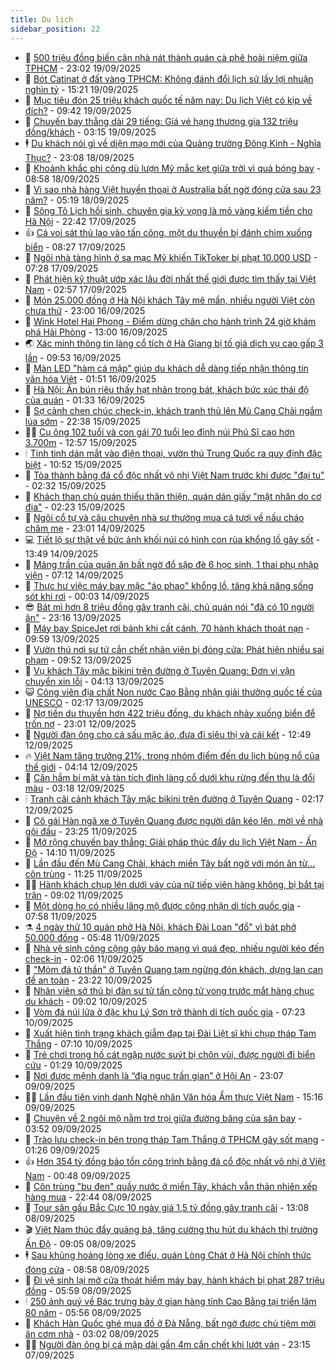 ```yaml
---
title: Du lịch
sidebar_position: 22
---
```


<!-- dantri-du-lich:START -->
- 🥰 [500 triệu đồng biến căn nhà nát thành quán cà phê hoài niệm giữa TPHCM](https://dantri.com.vn/du-lich/500-trieu-dong-bien-can-nha-nat-thanh-quan-ca-phe-hoai-niem-giua-tphcm-20250919124928598.htm) - 23:02 19/09/2025
- 🥰 [Bót Catinat ở đất vàng TPHCM: Không đánh đổi lịch sử lấy lợi nhuận nghìn tỷ](https://dantri.com.vn/du-lich/bot-catinat-o-dat-vang-tphcm-khong-danh-doi-lich-su-lay-loi-nhuan-nghin-ty-20250919192847935.htm) - 15:21 19/09/2025
- 🐻 [Mục tiêu đón 25 triệu khách quốc tế năm nay: Du lịch Việt có kịp về đích?](https://dantri.com.vn/du-lich/muc-tieu-don-25-trieu-khach-quoc-te-nam-nay-du-lich-viet-co-kip-ve-dich-20250919101624802.htm) - 09:42 19/09/2025
- 🤩 [Chuyến bay thẳng dài 29 tiếng: Giá vé hạng thương gia 132 triệu đồng/khách](https://dantri.com.vn/du-lich/chuyen-bay-thang-dai-29-tieng-gia-ve-hang-thuong-gia-132-trieu-dongkhach-20250918161731810.htm) - 03:15 19/09/2025
- 🕴 [Du khách nói gì về diện mạo mới của Quảng trường Đông Kinh - Nghĩa Thục?](https://dantri.com.vn/du-lich/du-khach-noi-gi-ve-dien-mao-moi-cua-quang-truong-dong-kinh-nghia-thuc-20250918112556472.htm) - 23:08 18/09/2025
- 🤩 [Khoảnh khắc phi công dù lượn Mỹ mắc kẹt giữa trời vì quả bóng bay](https://dantri.com.vn/du-lich/khoanh-khac-phi-cong-du-luon-my-mac-ket-giua-troi-vi-qua-bong-bay-20250918144120203.htm) - 08:58 18/09/2025
- 🤠 [Vì sao nhà hàng Việt huyền thoại ở Australia bất ngờ đóng cửa sau 23 năm?](https://dantri.com.vn/du-lich/vi-sao-nha-hang-viet-huyen-thoai-o-australia-bat-ngo-dong-cua-sau-23-nam-20250918110233025.htm) - 05:19 18/09/2025
- 💪 [Sông Tô Lịch hồi sinh, chuyên gia kỳ vọng là mỏ vàng kiếm tiền cho Hà Nội](https://dantri.com.vn/du-lich/song-to-lich-hoi-sinh-chuyen-gia-ky-vong-la-mo-vang-kiem-tien-cho-ha-noi-20250916214744284.htm) - 22:42 17/09/2025
- 👍 [Cá voi sát thủ lao vào tấn công, một du thuyền bị đánh chìm xuống biển](https://dantri.com.vn/du-lich/ca-voi-sat-thu-lao-vao-tan-cong-mot-du-thuyen-bi-danh-chim-xuong-bien-20250917150936191.htm) - 08:27 17/09/2025
- 🚦 [Ngôi nhà tàng hình ở sa mạc Mỹ khiến TikToker bị phạt 10.000 USD](https://dantri.com.vn/du-lich/ngoi-nha-tang-hinh-o-sa-mac-my-khien-tiktoker-bi-phat-10000-usd-20250917133403526.htm) - 07:28 17/09/2025
- 💪 [Phát hiện kỹ thuật ướp xác lâu đời nhất thế giới được tìm thấy tại Việt Nam](https://dantri.com.vn/du-lich/phat-hien-ky-thuat-uop-xac-lau-doi-nhat-the-gioi-duoc-tim-thay-tai-viet-nam-20250917094604510.htm) - 02:57 17/09/2025
- 💃 [Món 25.000 đồng ở Hà Nội khách Tây mê mẩn, nhiều người Việt còn chưa thử](https://dantri.com.vn/du-lich/mon-25000-dong-o-ha-noi-khach-tay-me-man-nhieu-nguoi-viet-con-chua-thu-20250916175358387.htm) - 23:00 16/09/2025
- 👺 [Wink Hotel Hai Phong - Điểm dừng chân cho hành trình 24 giờ khám phá Hải Phòng](https://dantri.com.vn/du-lich/wink-hotel-hai-phong-diem-dung-chan-cho-hanh-trinh-24-gio-kham-pha-hai-phong-20250916173618988.htm) - 13:00 16/09/2025
- 🌏 [Xác minh thông tin làng cổ tích ở Hà Giang bị tố giá dịch vụ cao gấp 3 lần](https://dantri.com.vn/du-lich/xac-minh-thong-tin-lang-co-tich-o-ha-giang-bi-to-gia-dich-vu-cao-gap-3-lan-20250916163832191.htm) - 09:53 16/09/2025
- 🎡 [Màn LED &quot;hàm cá mập&quot; giúp du khách dễ dàng tiếp nhận thông tin văn hóa Việt](https://dantri.com.vn/du-lich/man-led-ham-ca-map-giup-du-khach-de-dang-tiep-nhan-thong-tin-van-hoa-viet-20250620131341556.htm) - 01:51 16/09/2025
- 🧰 [Hà Nội: Ăn bún riêu thấy hạt nhãn trong bát, khách bức xúc thái độ của quán](https://dantri.com.vn/du-lich/ha-noi-an-bun-rieu-thay-hat-nhan-trong-bat-khach-buc-xuc-thai-do-cua-quan-20250915213801395.htm) - 01:33 16/09/2025
- 💂 [Sợ cảnh chen chúc check-in, khách tranh thủ lên Mù Cang Chải ngắm lúa sớm](https://dantri.com.vn/du-lich/so-canh-chen-chuc-check-in-khach-tranh-thu-len-mu-cang-chai-ngam-lua-som-20250915111455100.htm) - 22:38 15/09/2025
- 🧑‍🏫 [Cụ ông 102 tuổi và con gái 70 tuổi leo đỉnh núi Phú Sĩ cao hơn 3.700m](https://dantri.com.vn/du-lich/cu-ong-102-tuoi-va-con-gai-70-tuoi-leo-dinh-nui-phu-si-cao-hon-3700m-20250915162546780.htm) - 12:57 15/09/2025
- 🕯 [Tinh tinh dán mắt vào điện thoại, vườn thú Trung Quốc ra quy định đặc biệt](https://dantri.com.vn/du-lich/tinh-tinh-dan-mat-vao-dien-thoai-vuon-thu-trung-quoc-ra-quy-dinh-dac-biet-20250915155550602.htm) - 10:52 15/09/2025
- 👀 [Tòa thành bằng đá cổ độc nhất vô nhị Việt Nam trước khi được &quot;đại tu&quot;](https://dantri.com.vn/du-lich/toa-thanh-bang-da-co-doc-nhat-vo-nhi-viet-nam-truoc-khi-duoc-dai-tu-20250914173331067.htm) - 02:32 15/09/2025
- 🎉 [Khách than chủ quán thiếu thân thiện, quán dán giấy &quot;mặt nhăn do cơ địa&quot;](https://dantri.com.vn/du-lich/khach-than-chu-quan-thieu-than-thien-quan-dan-giay-mat-nhan-do-co-dia-20250914161810201.htm) - 02:23 15/09/2025
- 🌊 [Ngôi cổ tự và câu chuyện nhà sư thường mua cá tươi về nấu cháo chăm mẹ](https://dantri.com.vn/du-lich/ngoi-co-tu-va-cau-chuyen-nha-su-thuong-mua-ca-tuoi-ve-nau-chao-cham-me-20250907163725507.htm) - 23:01 14/09/2025
- 💻 [Tiết lộ sự thật về bức ảnh khối núi có hình con rùa khổng lồ gây sốt](https://dantri.com.vn/du-lich/tiet-lo-su-that-ve-buc-anh-khoi-nui-co-hinh-con-rua-khong-lo-gay-sot-20250914155435342.htm) - 13:49 14/09/2025
- 💪 [Mảng trần của quán ăn bất ngờ đổ sập đè 6 học sinh, 1 thai phụ nhập viện](https://dantri.com.vn/du-lich/mang-tran-cua-quan-an-bat-ngo-do-sap-de-6-hoc-sinh-1-thai-phu-nhap-vien-20250914133156455.htm) - 07:12 14/09/2025
- 👺 [Thực hư việc máy bay mặc &quot;áo phao&quot; khổng lồ, tăng khả năng sống sót khi rơi](https://dantri.com.vn/du-lich/thuc-hu-viec-may-bay-mac-ao-phao-khong-lo-tang-kha-nang-song-sot-khi-roi-20250913225641134.htm) - 00:03 14/09/2025
- 😎 [Bát mì hơn 8 triệu đồng gây tranh cãi, chủ quán nói &quot;đã có 10 người ăn&quot;](https://dantri.com.vn/du-lich/bat-mi-hon-8-trieu-dong-gay-tranh-cai-chu-quan-noi-da-co-10-nguoi-an-20250913132512841.htm) - 23:16 13/09/2025
- 🌋 [Máy bay SpiceJet rơi bánh khi cất cánh, 70 hành khách thoát nạn](https://dantri.com.vn/du-lich/may-bay-spicejet-roi-banh-khi-cat-canh-70-hanh-khach-thoat-nan-20250913102717467.htm) - 09:59 13/09/2025
- 🌝 [Vườn thú nơi sư tử cắn chết nhân viên bị đóng cửa: Phát hiện nhiều sai phạm](https://dantri.com.vn/du-lich/vuon-thu-noi-su-tu-can-chet-nhan-vien-bi-dong-cua-phat-hien-nhieu-sai-pham-20250913150006870.htm) - 09:52 13/09/2025
- 🧠 [Vụ khách Tây mặc bikini trên đường ở Tuyên Quang: Đơn vị vận chuyển xin lỗi](https://dantri.com.vn/du-lich/vu-khach-tay-mac-bikini-tren-duong-o-tuyen-quang-don-vi-van-chuyen-xin-loi-20250913110910489.htm) - 04:13 13/09/2025
- 😺 [Công viên địa chất Non nước Cao Bằng nhận giải thưởng quốc tế của UNESCO](https://dantri.com.vn/du-lich/cong-vien-dia-chat-non-nuoc-cao-bang-nhan-giai-thuong-quoc-te-cua-unesco-20250913024751053.htm) - 02:17 13/09/2025
- 💂 [Nợ tiền du thuyền hơn 422 triệu đồng, du khách nhảy xuống biển để trốn nợ](https://dantri.com.vn/du-lich/no-tien-du-thuyen-hon-422-trieu-dong-du-khach-nhay-xuong-bien-de-tron-no-20250912162309456.htm) - 23:01 12/09/2025
- 🌮 [Người đàn ông cho cá sấu mặc áo, đưa đi siêu thị và cái kết](https://dantri.com.vn/du-lich/nguoi-dan-ong-cho-ca-sau-mac-ao-dua-di-sieu-thi-va-cai-ket-20250912191031665.htm) - 12:49 12/09/2025
- 🔥 [Việt Nam tăng trưởng 21%, trong nhóm điểm đến du lịch bùng nổ của thế giới](https://dantri.com.vn/du-lich/viet-nam-tang-truong-21-trong-nhom-diem-den-du-lich-bung-no-cua-the-gioi-20250912105604147.htm) - 04:14 12/09/2025
- 🦏 [Căn hầm bí mật và tàn tích đình làng cổ dưới khu rừng đến thu là đổi màu](https://dantri.com.vn/du-lich/can-ham-bi-mat-va-tan-tich-dinh-lang-co-duoi-khu-rung-den-thu-la-doi-mau-20250911090820517.htm) - 03:18 12/09/2025
- 🕯 [Tranh cãi cảnh khách Tây mặc bikini trên đường ở Tuyên Quang](https://dantri.com.vn/du-lich/tranh-cai-canh-khach-tay-mac-bikini-tren-duong-o-tuyen-quang-20250911221302025.htm) - 02:17 12/09/2025
- 🐻 [Cô gái Hàn ngã xe ở Tuyên Quang được người dân kéo lên, mời về nhà gội đầu](https://dantri.com.vn/du-lich/co-gai-han-nga-xe-o-tuyen-quang-duoc-nguoi-dan-keo-len-moi-ve-nha-goi-dau-20250911171146783.htm) - 23:25 11/09/2025
- 🥸 [Mở rộng chuyến bay thẳng: Giải pháp thúc đẩy du lịch Việt Nam - Ấn Độ](https://dantri.com.vn/du-lich/mo-rong-chuyen-bay-thang-giai-phap-thuc-day-du-lich-viet-nam-an-do-20250911194715356.htm) - 14:10 11/09/2025
- 💂 [Lần đầu đến Mù Cang Chải, khách miền Tây bất ngờ với món ăn từ... côn trùng](https://dantri.com.vn/du-lich/lan-dau-den-mu-cang-chai-khach-mien-tay-bat-ngo-voi-mon-an-tu-con-trung-20250911154228912.htm) - 11:25 11/09/2025
- 🧑‍💻 [Hành khách chụp lén dưới váy của nữ tiếp viên hàng không, bị bắt tại trận](https://dantri.com.vn/du-lich/hanh-khach-chup-len-duoi-vay-cua-nu-tiep-vien-hang-khong-bi-bat-tai-tran-20250911123708773.htm) - 09:02 11/09/2025
- 💪 [Một dòng họ có nhiều lăng mộ được công nhận di tích quốc gia](https://dantri.com.vn/du-lich/mot-dong-ho-co-nhieu-lang-mo-duoc-cong-nhan-di-tich-quoc-gia-20250911135849075.htm) - 07:58 11/09/2025
- ⚗️ [4 ngày thử 10 quán phở Hà Nội, khách Đài Loan &quot;đổ&quot; vì bát phở 50.000 đồng](https://dantri.com.vn/du-lich/4-ngay-thu-10-quan-pho-ha-noi-khach-dai-loan-do-vi-bat-pho-50000-dong-20250911115320685.htm) - 05:48 11/09/2025
- 🌁 [Nhà vệ sinh công cộng gây bão mạng vì quá đẹp, nhiều người kéo đến check-in](https://dantri.com.vn/du-lich/nha-ve-sinh-cong-cong-gay-bao-mang-vi-qua-dep-nhieu-nguoi-keo-den-check-in-20250910192738142.htm) - 02:06 11/09/2025
- 🧰 [&quot;Mỏm đá tử thần&quot; ở Tuyên Quang tạm ngừng đón khách, dựng lan can để an toàn](https://dantri.com.vn/du-lich/mom-da-tu-than-o-tuyen-quang-tam-ngung-don-khach-dung-lan-can-de-an-toan-20250910225336892.htm) - 23:22 10/09/2025
- 🧰 [Nhân viên sở thú bị đàn sư tử tấn công tử vong trước mắt hàng chục du khách](https://dantri.com.vn/du-lich/nhan-vien-so-thu-bi-dan-su-tu-tan-cong-tu-vong-truoc-mat-hang-chuc-du-khach-20250910150158305.htm) - 09:02 10/09/2025
- 🎉 [Vòm đá núi lửa ở đặc khu Lý Sơn trở thành di tích quốc gia](https://dantri.com.vn/du-lich/vom-da-nui-lua-o-dac-khu-ly-son-tro-thanh-di-tich-quoc-gia-20250910091704862.htm) - 07:23 10/09/2025
- 🤩 [Xuất hiện tình trạng khách giẫm đạp tại Đài Liệt sĩ khi chụp tháp Tam Thắng](https://dantri.com.vn/du-lich/xuat-hien-tinh-trang-khach-giam-dap-tai-dai-liet-si-khi-chup-thap-tam-thang-20250910105208216.htm) - 07:10 10/09/2025
- 👺 [Trẻ chơi trong hố cát ngập nước suýt bị chôn vùi, được người đi biển cứu](https://dantri.com.vn/du-lich/tre-choi-trong-ho-cat-ngap-nuoc-suyt-bi-chon-vui-duoc-nguoi-di-bien-cuu-20250909221414713.htm) - 01:29 10/09/2025
- 🧠 [Nơi được mệnh danh là “địa ngục trần gian” ở Hội An](https://dantri.com.vn/du-lich/noi-duoc-menh-danh-la-dia-nguc-tran-gian-o-hoi-an-20250907153237970.htm) - 23:07 09/09/2025
- 👨‍🏫 [Lần đầu tiên vinh danh Nghệ nhân Văn hóa Ẩm thực Việt Nam](https://dantri.com.vn/du-lich/lan-dau-tien-vinh-danh-nghe-nhan-van-hoa-am-thuc-viet-nam-20250909214534517.htm) - 15:16 09/09/2025
- 🦅 [Chuyện về 2 ngôi mộ nằm trơ trọi giữa đường băng của sân bay](https://dantri.com.vn/du-lich/chuyen-ve-2-ngoi-mo-nam-tro-troi-giua-duong-bang-cua-san-bay-20250909103944153.htm) - 03:52 09/09/2025
- 🌊 [Trào lưu check-in bên trong tháp Tam Thắng ở TPHCM gây sốt mạng](https://dantri.com.vn/du-lich/trao-luu-check-in-ben-trong-thap-tam-thang-o-tphcm-gay-sot-mang-20250908124917861.htm) - 01:26 09/09/2025
- 👍 [Hơn 354 tỷ đồng bảo tồn công trình bằng đá cổ độc nhất vô nhị ở Việt Nam](https://dantri.com.vn/du-lich/hon-354-ty-dong-bao-ton-cong-trinh-bang-da-co-doc-nhat-vo-nhi-o-viet-nam-20250908174305878.htm) - 00:48 09/09/2025
- 🫶 [Côn trùng &quot;bu đen&quot; quầy nước ở miền Tây, khách vẫn thản nhiên xếp hàng mua](https://dantri.com.vn/du-lich/con-trung-bu-den-quay-nuoc-o-mien-tay-khach-van-than-nhien-xep-hang-mua-20250819123659901.htm) - 22:44 08/09/2025
- 💯 [Tour săn gấu Bắc Cực 10 ngày giá 1,5 tỷ đồng gây tranh cãi](https://dantri.com.vn/du-lich/tour-san-gau-bac-cuc-10-ngay-gia-15-ty-dong-gay-tranh-cai-20250908194714680.htm) - 13:08 08/09/2025
- 🎬 [Việt Nam thúc đẩy quảng bá, tăng cường thu hút du khách thị trường Ấn Độ](https://dantri.com.vn/du-lich/viet-nam-thuc-day-quang-ba-tang-cuong-thu-hut-du-khach-thi-truong-an-do-20250908160017897.htm) - 09:05 08/09/2025
- 🕴 [Sau khủng hoảng lòng xe điếu, quán Lòng Chát ở Hà Nội chính thức đóng cửa](https://dantri.com.vn/du-lich/sau-khung-hoang-long-xe-dieu-quan-long-chat-o-ha-noi-chinh-thuc-dong-cua-20250908154016096.htm) - 08:58 08/09/2025
- 🦅 [Đi vệ sinh lại mở cửa thoát hiểm máy bay, hành khách bị phạt 287 triệu đồng](https://dantri.com.vn/du-lich/di-ve-sinh-lai-mo-cua-thoat-hiem-may-bay-hanh-khach-bi-phat-287-trieu-dong-20250908111902757.htm) - 05:59 08/09/2025
- 🕯 [250 ảnh quý về Bác trưng bày ở gian hàng tỉnh Cao Bằng tại triển lãm 80 năm](https://dantri.com.vn/du-lich/250-anh-quy-ve-bac-trung-bay-o-gian-hang-tinh-cao-bang-tai-trien-lam-80-nam-20250905143227559.htm) - 05:56 08/09/2025
- 🥸 [Khách Hàn Quốc ghé mua đồ ở Đà Nẵng, bất ngờ được chủ tiệm mời ăn cơm nhà](https://dantri.com.vn/du-lich/khach-han-quoc-ghe-mua-do-o-da-nang-bat-ngo-duoc-chu-tiem-moi-an-com-nha-20250907230640535.htm) - 03:02 08/09/2025
- 👨‍🏫 [Người đàn ông bị cá mập dài gần 4m cắn chết khi lướt ván](https://dantri.com.vn/du-lich/nguoi-dan-ong-bi-ca-map-dai-gan-4m-can-chet-khi-luot-van-20250908023948597.htm) - 23:15 07/09/2025<!-- dantri-du-lich:END -->
